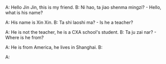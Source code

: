 A: Hello Jin Jin, this is my friend.
B: Ni hao, ta jiao shenma mingzi? - Hello, what is his name?

A: His name is Xin Xin.
B: Ta shi laoshi ma? - Is he a teacher?

A: He is not the teacher, he is a CXA school's student.
B: Ta ju zai nar? - Where is he from?

A: He is from America, he lives in Shanghai.
B: 

A: 





